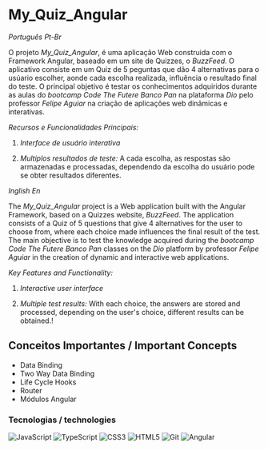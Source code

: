 # My_Quiz_Angular

_Português Pt-Br_

O projeto *_My_Quiz_Angular_*, é uma aplicação Web construida com o Framework Angular, baseado em um site de Quizzes, o *_BuzzFeed_*. O aplicativo consiste em um Quiz de 5 peguntas que dão 4 alternativas para o usúario escolher, aonde cada escolha realizada, influência o resultado final do teste. O principal objetivo é testar os conhecimentos adquiridos durante as aulas do _bootcamp Code The Futere Banco Pan_ na plataforma _Dio_ pelo professor _Felipe Aguiar_ na criação de aplicaçôes web dinâmicas e interativas.

*Recursos e Funcionalidades Principais:*

1. *Interface de usuário interativa*

2. *Multiplos resultados de teste:* A cada escolha, as respostas são armazenadas e processadas, dependendo da escolha do usuário pode se obter resultados diferentes.


_Inglish En_

The *_My_Quiz_Angular_* project is a Web application built with the Angular Framework, based on a Quizzes website, *_BuzzFeed_*. The application consists of a Quiz of 5 questions that give 4 alternatives for the user to choose from, where each choice made influences the final result of the test. The main objective is to test the knowledge acquired during the _bootcamp Code The Futere Banco Pan_ classes on the _Dio_ platform by professor _Felipe Aguiar_ in the creation of dynamic and interactive web applications.

*Key Features and Functionality:*

1. *Interactive user interface*

2. *Multiple test results:* With each choice, the answers are stored and processed, depending on the user's choice, different results can be obtained.!

## Conceitos Importantes / Important Concepts

- Data Binding
- Two Way Data Binding
- Life Cycle Hooks
- Router
- Módulos Angular

### Tecnologias / technologies

![JavaScript](https://img.shields.io/badge/JavaScript-000?style=for-the-badge&logo=javascript)
![TypeScript](https://img.shields.io/badge/Typescript-000?style=for-the-badge&logo=typescript)
![CSS3](https://img.shields.io/badge/CSS3-000?style=for-the-badge&logo=css3&logoColor=264CE4)
![HTML5](https://img.shields.io/badge/HTML5-000?style=for-the-badge&logo=html5)
![Git](https://img.shields.io/badge/Git-000?style=for-the-badge&logo=git)
![Angular](https://img.shields.io/badge/angular-000.svg?style=for-the-badge&logo=angular&logoColor=red)
